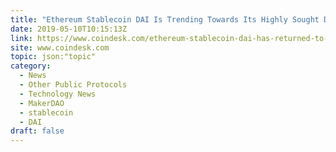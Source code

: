 ```yaml
---
title: "Ethereum Stablecoin DAI Is Trending Towards Its Highly Sought Dollar Value"
date: 2019-05-10T10:15:13Z
link: https://www.coindesk.com/ethereum-stablecoin-dai-has-returned-to-its-highly-sought-dollar-value?utm_medium=RSS&utm_source=hune
site: www.coindesk.com
topic: json:"topic"
category:
  - News
  - Other Public Protocols
  - Technology News
  - MakerDAO
  - stablecoin
  - DAI
draft: false
---
```

